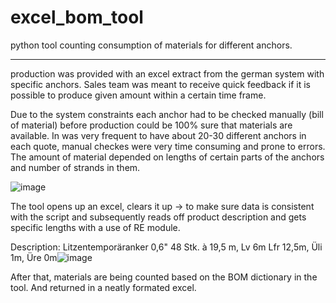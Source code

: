 # excel_bom_tool
python tool counting consumption of materials for different anchors.

-----
production was provided with an excel extract from the german system with specific anchors. Sales team was meant to receive quick feedback if it is possible to produce given amount within a certain time frame. 

Due to the system constraints each anchor had to be checked manually (bill of material) before production could be 100% sure that materials are available.
In was very frequent to have about 20-30 different anchors in each quote, manual checkes were very time consuming and prone to errors.
The amount of material depended on lengths of certain parts of the anchors and number of strands in them. 

![image](https://user-images.githubusercontent.com/93283105/175822051-449a71f8-e0dc-45e5-932e-34f895e1b829.png)


The tool opens up an excel, clears it up -> to make sure data is consistent with the script and subsequently reads off product description and gets specific lengths with a use of RE module.

Description:
Litzentemporäranker 0,6"
48 Stk. à 19,5 m, Lv 6m
Lfr 12,5m, Üli 1m, Üre 0m![image](https://user-images.githubusercontent.com/93283105/175822326-bc12fe19-c9fc-4703-be5d-ba829ba760de.png)


After that, materials are being counted based on the BOM dictionary in the tool. And returned in a neatly formated excel.

